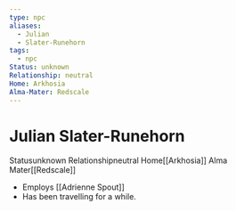 ```yaml
---
type: npc
aliases:
  - Julian
  - Slater-Runehorn
tags:
  - npc
Status: unknown
Relationship: neutral
Home: Arkhosia
Alma-Mater: Redscale
---
```


# Julian Slater-Runehorn

<span class="dataview inline-field"><span class="inline-field-key">Status</span><span class="inline-field-value">unknown</span></span>
<span class="dataview inline-field"><span class="inline-field-key">Relationship</span><span class="inline-field-value">neutral</span></span>
<span class="dataview inline-field"><span class="inline-field-key">Home</span><span class="inline-field-value">[[Arkhosia]]</span></span>
<span class="dataview inline-field"><span class="inline-field-key">Alma Mater</span><span class="inline-field-value">[[Redscale]]</span></span>

* Employs [[Adrienne Spout]] 
* Has been travelling for a while.


